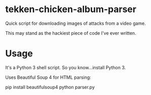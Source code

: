 # tekken-chicken-album-parser
Quick script for downloading images of attacks from a video game.

This may stand as the hackiest piece of code I've ever written.

# Usage

It's a Python 3 shell script. So you know...install Python 3.

Uses Beautiful Soup 4 for HTML parsing:

pip install beautifulsoup4
python parser.py